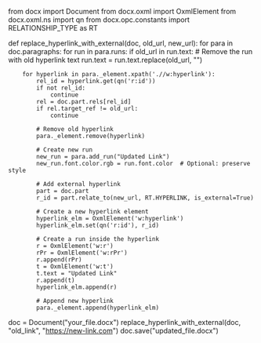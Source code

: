 from docx import Document
from docx.oxml import OxmlElement
from docx.oxml.ns import qn
from docx.opc.constants import RELATIONSHIP_TYPE as RT

def replace_hyperlink_with_external(doc, old_url, new_url):
    for para in doc.paragraphs:
        for run in para.runs:
            if old_url in run.text:
                # Remove the run with old hyperlink text
                run.text = run.text.replace(old_url, "")

        for hyperlink in para._element.xpath('.//w:hyperlink'):
            rel_id = hyperlink.get(qn('r:id'))
            if not rel_id:
                continue
            rel = doc.part.rels[rel_id]
            if rel.target_ref != old_url:
                continue

            # Remove old hyperlink
            para._element.remove(hyperlink)

            # Create new run
            new_run = para.add_run("Updated Link")
            new_run.font.color.rgb = run.font.color  # Optional: preserve style

            # Add external hyperlink
            part = doc.part
            r_id = part.relate_to(new_url, RT.HYPERLINK, is_external=True)

            # Create a new hyperlink element
            hyperlink_elm = OxmlElement('w:hyperlink')
            hyperlink_elm.set(qn('r:id'), r_id)

            # Create a run inside the hyperlink
            r = OxmlElement('w:r')
            rPr = OxmlElement('w:rPr')
            r.append(rPr)
            t = OxmlElement('w:t')
            t.text = "Updated Link"
            r.append(t)
            hyperlink_elm.append(r)

            # Append new hyperlink
            para._element.append(hyperlink_elm)

doc = Document("your_file.docx")
replace_hyperlink_with_external(doc, "old_link", "https://new-link.com")
doc.save("updated_file.docx")